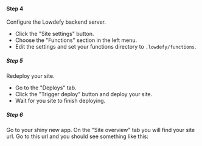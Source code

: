 #### Step 4

Configure the Lowdefy backend server.
- Click the "Site settings" button.
- Choose the "Functions" section in the left menu.
- Edit the settings and set your functions directory to `.lowdefy/functions`.

##### Step 5

Redeploy your site.

- Go to the "Deploys" tab.
- Click the "Trigger deploy" button and deploy your site.
- Wait for you site to finish deploying.

##### Step 6

Go to your shiny new app. On the "Site overview" tab you will find your site url. Go to this url and you should see something like this:
